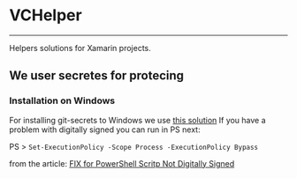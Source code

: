 # VCHelper
-------------
Helpers solutions for Xamarin projects.



## We user secretes for protecing
### Installation on Windows
For installing git-secrets to Windows we use [this solution](https://github.com/awslabs/git-secrets#windows)
If you have a problem with digitally signed you can run in PS next:

PS > `Set-ExecutionPolicy -Scope Process -ExecutionPolicy Bypass`

from the article: [FIX for PowerShell Scritp Not Digitally Signed](https://caiomsouza.medium.com/fix-for-powershell-script-not-digitally-signed-69f0ed518715)
